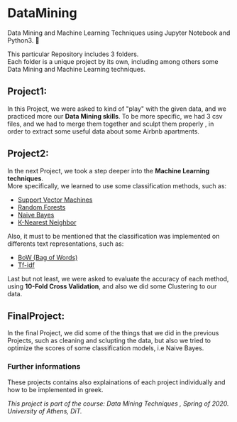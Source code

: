 # DataMining
Data Mining and Machine Learning Techniques using Jupyter Notebook and Python3. :snake:

This particular Repository includes 3 folders.  
Each folder is a unique project by its own, including among others some Data Mining and Machine Learning techniques.


 ##    Project1:


In this Project, we were asked to kind of "play" with the given data, and we practiced more our __Data Mining skills__. To be more specific, we had 3 csv files, and we had to merge them together and sculpt them properly , in order to extract some useful data about some Airbnb apartments. 

## Project2:

In the next Project, we took a step deeper into the __Machine Learning techniques__.  
More specifically, we learned to use some classification methods, such as:
*   [Support Vector Machines](https://scikit-learn.org/stable/modules/svm.html)  
*   [Random Forests](https://scikit-learn.org/stable/modules/generated/sklearn.ensemble.RandomForestClassifier.html#)  
*   [Naive Bayes](https://scikit-learn.org/stable/modules/naive_bayes.html)  
*   [K-Nearest Neighbor](https://scikit-learn.org/stable/modules/generated/sklearn.neighbors.KNeighborsClassifier.html)  

Also, it must to be mentioned that the classification was implemented on differents text representations, such as:

*   [BoW (Bag of Words)](https://machinelearningmastery.com/gentle-introduction-bag-words-model/)  
*   [Tf-idf](https://monkeylearn.com/blog/what-is-tf-idf/)

Last but not least, we were asked to evaluate the accuracy of each method, using __10-Fold Cross Validation__, and also we did some Clustering to our data.

## FinalProject:

In the final Project, we did some of the things that we did in the previous Projects, such as cleaning and sclupting the data, but also we tried to optimize the scores of some classification models, i.e Naive Bayes.


### Further informations

These projects contains also explainations of each project individually and how to be implemented in greek.  

*This project is part of the course: Data Mining Techniques , Spring of 2020. University of Athens, DiT.*
